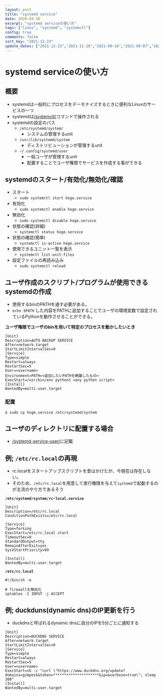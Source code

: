 ```yaml
---
layout: post
title: "systemd service"
date: 2020-04-30
excerpt: "systemd serviceの使い方"
tags: ["linux", "systemd", "systemctl"]
config: true
comments: false
sort_key: "2021-12-23"
update_dates: ["2021-12-23","2021-11-28","2021-09-16","2021-09-07","2021-09-07","2021-09-07","2021-07-09","2020-05-01","2020-04-30"]
---
```


# systemd serviceの使い方

## 概要
 - systemdは一般的にプロセスをデーモナイズするときに便利なLinuxのサービスの一つ
 - systemdは[/systemctl/](/systemctl/)コマンドで操作される
 - systemdの設定のパス
   - `/etc/systemd/system/`
     - システムの管理するunit
   - `/usr/lib/systemd/system`
     - ディストリビューションが管理するunit
   - `~/.config/systemd/user`
     - 一般ユーザが管理するunit
     - 配置することでユーザ権限でサービスを作成する事ができる

## systemdのスタート/有効化/無効化/確認
 - スタート
   - `sudo systemctl start hoge.service`
 - 有効化
   - `sudo systemctl enable hoge.service`
 - 無効化
   - `sudo systemctl disable hoge.service`
 - 状態の確認(詳細)
   - `systemctl status hoge.service`
 - 状態の確認(簡単)
   - `systemctl is-active hoge.service`
 - 使用できるユニット一覧を表示
   - `systemctl list-unit-files`
 - 設定ファイルの再読み込み
   - `sudo systemctl reload`

## ユーザ作成のスクリプト/プログラムが使用できるsystemdの作成
 - 使用するbinのPATHを通す必要がある。  
 - `echo $PATH` した内容をPATHに追加することでユーザの環境変数で設定されているPythonを動作させることができる。

**ユーザ権限でユーザのbinを用いて特定のプロセスを動かしたいとき**
```
[Unit]
Description=AUTO BACKUP SERVICE
After=network.target
StartLimitIntervalSec=0
[Service]
Type=simple
Restart=always
RestartSec=5
User=<username>
Environment=PATH=<追加したいPATHを網羅したもの>
ExecStart=/usr/bin/env python3 <any python script>
[Install]
WantedBy=multi-user.target
```

### 配置

```console
$ sudo cp hoge.service /etc/systemd/system
```

## ユーザのディレクトリに配置する場合
 - [/systemd-service-user/](/systemd-service-user/)に記載


## 例; `/etc/rc.local`の再現
 - rc.localをスタートアップスクリプトを昔はかけたが、今現在は存在しない。  
 - そのため、`/etc/rc.local`を用意して実行権限を与えて`systemd`で起動するのが主流のやり方であるそう  

**`/etc/systemd/system/rc-local.service`**  
```
[Unit]
Description=/etc/rc.local
ConditionPathExists=/etc/rc.local

[Service]
Type=forking
ExecStart=/etc/rc.local start
TimeoutSec=0
StandardOutput=tty
RemainAfterExit=yes
SysVStartPriority=99

[Install]
WantedBy=multi-user.target
```

**`/etc/rc.local`**  
```shell
#!/bin/sh -e

# firewallを無効化
iptables -I INPUT -j ACCEPT 
```

## 例; duckduns(dynamic dns)のIP更新を行う
 - duckdnsと呼ばれるdynamic dnsに自分のIPを5分ごとに通知する

```
[Unit]
Description=DUCKDNS SERVICE
After=network.target
StartLimitIntervalSec=0
[Service]
Type=simple
Restart=always
RestartSec=5
User=<username>
ExecStart=sh -c "curl \"https://www.duckdns.org/update?domains=gimpeik&token=*********************&ip=&verbose=true\"; sleep 300"
[Install]
WantedBy=multi-user.target
```
